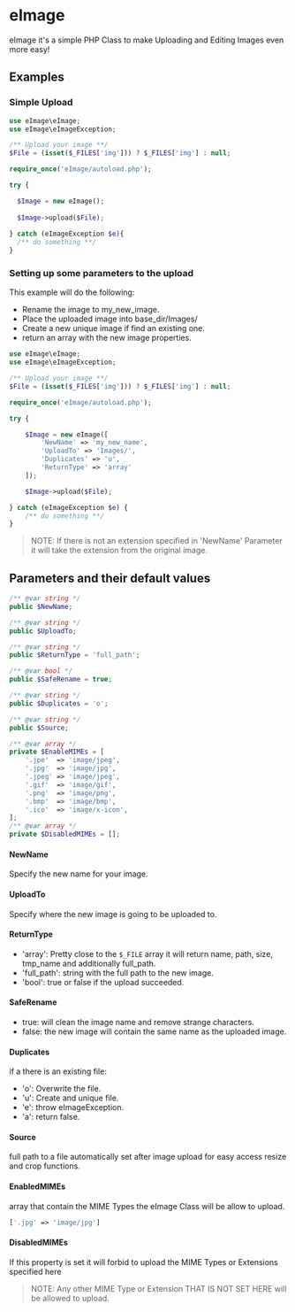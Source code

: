 # eImage

eImage it's a simple PHP Class to make Uploading and Editing Images even more easy!

## Examples

### Simple Upload

```php
use eImage\eImage;
use eImage\eImageException;

/** Upload your image **/
$File = (isset($_FILES['img'])) ? $_FILES['img'] : null;

require_once('eImage/autoload.php');

try {

  $Image = new eImage();
  
  $Image->upload($File);
  
} catch (eImageException $e){
  /** do something **/
}

```

### Setting up some parameters to the upload
This example will do the following:
- Rename the image to my_new_image.
- Place the uploaded image into base_dir/Images/
- Create a new unique image if find an existing one.
- return an array with the new image properties.

```php
use eImage\eImage;
use eImage\eImageException;

/** Upload your image **/
$File = (isset($_FILES['img'])) ? $_FILES['img'] : null;

require_once('eImage/autoload.php');

try {

    $Image = new eImage([
        'NewName' => 'my_new_name',
        'UploadTo' => 'Images/',
        'Duplicates' => 'u',
        'ReturnType' => 'array'
    ]);

    $Image->upload($File);

} catch (eImageException $e) {
    /** do something **/
}
```
> NOTE: If there is not an extension specified in 'NewName' Parameter it will take the extension from the original image.


## Parameters and their default values

```php
/** @var string */
public $NewName;

/** @var string */
public $UploadTo;

/** @var string */
public $ReturnType = 'full_path';

/** @var bool */
public $SafeRename = true;

/** @var string */
public $Duplicates = 'o';

/** @var string */
public $Source;

/** @var array */
private $EnableMIMEs = [
    '.jpe'  => 'image/jpeg',
    '.jpg'  => 'image/jpg',
    '.jpeg' => 'image/jpeg',
    '.gif'  => 'image/gif',
    '.png'  => 'image/png',
    '.bmp'  => 'image/bmp',
    '.ico'  => 'image/x-icon',
];
/** @var array */
private $DisabledMIMEs = [];
```

#### NewName
Specify the new name for your image.

#### UploadTo
Specify where the new image is going to be uploaded to.

#### ReturnType
- 'array': Pretty close to the ```$_FILE``` array it will return name, path, size, tmp_name and additionally full_path.
- 'full_path': string with the full path to the new image.
- 'bool': true or false if the upload succeeded.

#### SafeRename
- true: will clean the image name and remove strange characters.
- false: the new image will contain the same name as the uploaded image.

#### Duplicates
if a there is an existing file:
- 'o': Overwrite the file.
- 'u': Create and unique file.
- 'e': throw eImageException.
- 'a': return false.

#### Source
full path to a file automatically set after image upload for easy access resize and crop functions.

#### EnabledMIMEs
array that contain the MIME Types the eImage Class will be allow to upload.
```php
['.jpg' => 'image/jpg']
```

#### DisabledMIMEs
If this property is set it will forbid to upload the MIME Types or Extensions specified here
> NOTE: Any other MIME Type or Extension THAT IS NOT SET HERE will be allowed to upload.